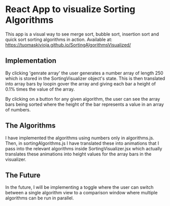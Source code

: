 # React App to visualize Sorting Algorithms

This app is a visual way to see merge sort, bubble sort, insertion sort and quick sort sorting algorithms in action. Available at: https://tuomaskivioja.github.io/SortingAlgorithmsVisualized/


## Implementation

By clicking 'genrate array' the user generates a number array of length 250 which is stored in the SortingVisualizer object's state. This is then translated into array bars by loopin gover the array and giving each bar a height of 0.1% times the value of the array.

By clicking on a button for any given algorithm, the user can see the array bars being sorted where the height of the bar represents a value in an array of numbers.

## The Algorithms

I have implemented the algorithms using numbers only in algorithms.js. Then, in sortingAlgorithms.js I have translated these into animations that I pass into the relevant algorithms inside SortingVisualizer.jsx which actually translates these animations into height values for the array bars in the visualizer.

## The Future

In the future, I will be implementing a toggle where the user can switch between a single algorithm view to a comparison window where multiple algorithms can be run in parallel.



